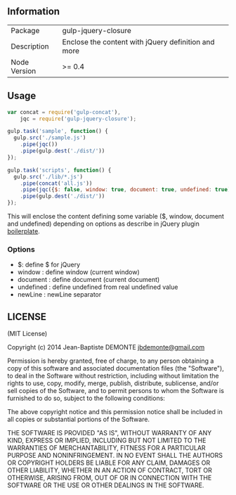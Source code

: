 ## Information

<table>
<tr> 
<td>Package</td><td>gulp-jquery-closure</td>
</tr>
<tr>
<td>Description</td>
<td>Enclose the content with jQuery definition and more</td>
</tr>
<tr>
<td>Node Version</td>
<td>>= 0.4</td>
</tr>
</table>

## Usage

```javascript
var concat = require('gulp-concat'),
    jqc = require('gulp-jquery-closure');

gulp.task('sample', function() {
  gulp.src('./sample.js')
    .pipe(jqc())
    .pipe(gulp.dest('./dist/'))
});

gulp.task('scripts', function() {
  gulp.src('./lib/*.js')
    .pipe(concat('all.js'))
    .pipe(jqc({$: false, window: true, document: true, undefined: true))
    .pipe(gulp.dest('./dist/'))
});
```

This will enclose the content defining some variable ($, window, document and undefined) depending on options as describe in jQuery plugin [boilerplate](https://github.com/jquery-boilerplate/jquery-boilerplate/blob/master/src/jquery.boilerplate.js).

### Options
  - $: define $ for jQuery
  - window : define window (current window)
  - document : define document (current document)
  - undefined : define undefined from real undefined value
  - newLine : newLine separator


## LICENSE

(MIT License)

Copyright (c) 2014 Jean-Baptiste DEMONTE <jbdemonte@gmail.com>

Permission is hereby granted, free of charge, to any person obtaining
a copy of this software and associated documentation files (the
"Software"), to deal in the Software without restriction, including
without limitation the rights to use, copy, modify, merge, publish,
distribute, sublicense, and/or sell copies of the Software, and to
permit persons to whom the Software is furnished to do so, subject to
the following conditions:

The above copyright notice and this permission notice shall be
included in all copies or substantial portions of the Software.

THE SOFTWARE IS PROVIDED "AS IS", WITHOUT WARRANTY OF ANY KIND,
EXPRESS OR IMPLIED, INCLUDING BUT NOT LIMITED TO THE WARRANTIES OF
MERCHANTABILITY, FITNESS FOR A PARTICULAR PURPOSE AND
NONINFRINGEMENT. IN NO EVENT SHALL THE AUTHORS OR COPYRIGHT HOLDERS BE
LIABLE FOR ANY CLAIM, DAMAGES OR OTHER LIABILITY, WHETHER IN AN ACTION
OF CONTRACT, TORT OR OTHERWISE, ARISING FROM, OUT OF OR IN CONNECTION
WITH THE SOFTWARE OR THE USE OR OTHER DEALINGS IN THE SOFTWARE.
